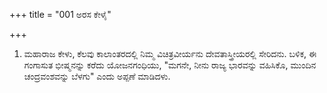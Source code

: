 +++
title = "001 ಅರಸ ಕೇಳೈ"

+++
1. ಮಹಾರಾಜ ಕೇಳು, ಕೆಲವು ಕಾಲಾಂತರದಲ್ಲಿ ನಿಮ್ಮ ವಿಚಿತ್ರವೀರ್ಯನು ದೇವತಾಸ್ತ್ರೀಯರಲ್ಲಿ ಸೇರಿದನು. ಬಳಿಕ, ಈ ಗಂಗಾಸುತ ಭೀಷ್ಮನನ್ನು ಕರೆದು ಯೋಜನಗಂಧಿಯು, "ಮಗನೇ, ನೀನು ರಾಜ್ಯ ಭಾರವನ್ನು ವಹಿಸಿಕೊ, ಮುಂದಿನ ಚಂದ್ರವಂಶವನ್ನು ಬೆಳಗು" ಎಂದು ಅಪ್ಪಣೆ ಮಾಡಿದಳು.